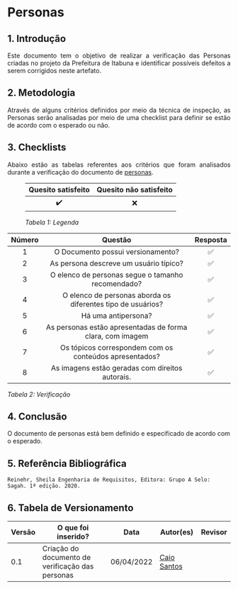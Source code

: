 # Personas

## 1. Introdução

<p align='justify'>
Este documento tem o objetivo de realizar a verificação das Personas criadas no projeto da Prefeitura de Itabuna e identificar possíveis defeitos a serem corrigidos neste artefato.
</p>


## 2. Metodologia

<p align='justify'>
Através de alguns critérios definidos por meio da técnica de inspeção, as Personas serão analisadas por meio de uma checklist para definir se estão de acordo com o esperado ou não.
</p>


## 3. Checklists

<p align='justify'>
  Abaixo estão as tabelas referentes aos critérios que foram analisados durante a verificação do documento de <a href="https://interacao-humano-computador.github.io/2021.2-PrefeituraMunicipalItabuna/#/analise-de-requisitos/personas">personas</a>. 
</p>

<figure>
  <table>
    <thead>
      <tr>
        <th align="center">Quesito satisfeito</th>
        <th align="center">Quesito não satisfeito</th>
      </tr>
    </thead>
    <tbody>
      <tr>
        <td align="center">✔️</td>
        <td align="center">❌</td>
      </tr>
    </tbody>
  </table>
  <figcaption><i>Tabela 1: Legenda</i></figcaption>
</figure>



| Número | Questão | Resposta |
|:----:|:----:|:----:|
|1|O Documento possui versionamento?|✅|
|2|As persona descreve um usuário típico?|✅|
|3|O elenco de personas segue o tamanho recomendado?|✅|
|4|O elenco de personas aborda os diferentes tipo de usuários?|✅|
|5|Há uma antipersona?|✅|
|6|As personas estão apresentadas de forma clara, com imagem|✅|
|7|Os tópicos correspondem com os conteúdos apresentados?|✅|
|8| As imagens estão geradas com direitos autorais.|✅ |

<figcaption><i>Tabela 2: Verificação</i></figcaption>


## 4. Conclusão

O documento de personas está bem definido e especificado de acordo com o esperado.


## 5. Referência Bibliográfica
    Reinehr, Sheila Engenharia de Requisitos, Editora: Grupo A Selo: Sagah. 1ª edição. 2020.


## 6. Tabela de Versionamento
Versão |  O que foi inserido? | Data | Autor(es)| Revisor |
---- |----- | ---- | ---- | ---- |
0.1| Criação do documento de verificação das personas|06/04/2022| [Caio Santos](https://github.com/caiobsantos) |  |
